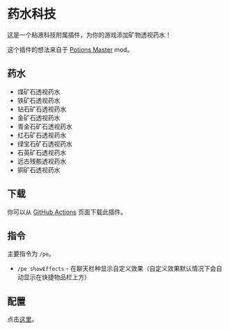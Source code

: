 # 药水科技
这是一个粘液科技附属插件，为你的游戏添加矿物透视药水！

这个插件的想法来自于 [Potions Master](https://www.curseforge.com/minecraft/mc-mods/potionsmaster) mod。

## 药水
- 煤矿石透视药水
- 铁矿石透视药水
- 钻石矿石透视药水
- 金矿石透视药水
- 青金石矿石透视药水
- 红石矿石透视药水
- 绿宝石矿石透视药水
- 石英矿石透视药水
- 远古残骸透视药水
- 铜矿石透视药水

## 下载
你可以从 [GitHub Actions](https://github.com/UnnamedCraft/PotionExpansion/actions) 页面下载此插件。

## 指令
主要指令为 `/pe`。
- `/pe showEffects` - 在聊天栏种显示自定义效果（自定义效果默认情况下会自动显示在快捷物品栏上方）

## 配置
点击[这里](https://github.com/EpicPlayerA10/PotionExpansion/wiki)。
